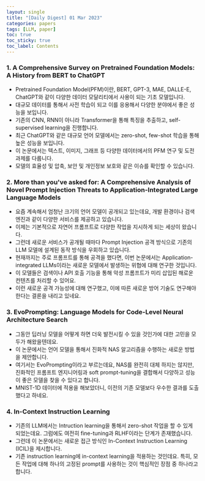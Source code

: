 ```yaml
---
layout: single
title: "[Daily Digest] 01 Mar 2023"
categories: papers
tags: [LLM, paper]
toc: true
toc_sticky: true
toc_label: Contents
---
```


### 1. A Comprehensive Survey on Pretrained Foundation Models: A History from BERT to ChatGPT
- Pretrained Foundation Model(PFM)이란, BERT, GPT-3, MAE, DALLE-E, ChatGPT와 같이 다양한 데이터 모달리티에서 사용이 되는 기초 모델입니다.
- 대규모 데이터를 통해서 사전 학습이 되고 이를 응용해서 다양한 분야에서 좋은 성능을 보입니다.
- 기존의 CNN, RNN이 아니라 Transformer을 통해 특징을 추출하고, self-supervised learning을 진행합니다.
- 최근 ChatGPT와 같은 대규모 언어 모델에서는 zero-shot, few-shot 학습을 통해 높은 성능을 보입니다.
- 이 논문에서는 텍스트, 이미지, 그래프 등 다양한 데이터에서의 PFM 연구 및 도전 과제를 다룹니다.
- 모델의 효율성 및 압축, 보안 및 개인정보 보호와 같은 이슈를 확인할 수 있습니다.

### 2. More than you've asked for: A Comprehensive Analysis of Novel Prompt Injection Threats to Application-Integrated Large Language Models
- 요즘 계속해서 엄청난 크기의 언어 모델이 공개되고 있는데요, 개발 환경이나 검색 엔진과 같이 다양한 서비스를 제공하고 있습니다.
- 이제는 기본적으로 자연어 프롬프트로 다양한 작업을 지시하게 되는 세상이 왔습니다.
- 그런데 새로운 서비스가 공개될 때마다 Prompt Injection 공격 방식으로 기존의 LLM 모델에 설계된 동작 방식을 우회하고 있습니다.
- 현재까지는 주로 프롬프트를 통해 공격을 했다면, 이번 논문에서는 Application-integrated LLMs이라는 새로운 모델에서 발생하는 위협에 대해 연구한 것입니다.
- 이 모델들은 검색이나 API 호출 기능을 통해 악성 프롬프트가 미리 삽입된 해로운 컨텐츠를 처리할 수 있어요.
- 이런 새로운 공격 가능성에 대해 연구했고, 이에 따른 새로운 방어 기술도 연구해야 한다는 결론을 내리고 있네요.

### 3. EvoPrompting: Language Models for Code-Level Neural Architecture Search
- 그동안 딥러닝 모델을 어떻게 하면 더욱 발전시킬 수 있을 것인가에 대한 고민을 모두가 해왔을텐데요.
- 이 논문에서는 언어 모델을 통해서 진화적 NAS 알고리즘을 수행하는 새로운 방법을 제안합니다.
- 여기서는 EvoPrompting이라고 부르는데요, NAS를 완전히 대체 하지는 않지만, 진화적인 프롬프트 엔지니어링과 soft prompt-tuning을 결합해서 다양하고 성능이 좋은 모델을 찾을 수 있다고 합니다.
- MNIST-1D 데이터에 적용을 해보았더니, 이전의 기존 모델보다 우수한 결과를 도출했다고 하네요.

### 4. In-Context Instruction Learning
- 기존의 LLM에서는 Intruction learning을 통해서 zero-shot 작업을 할 수 있게 되었는데요. 그럼에도 여전히 fine-tuning과 RLHF이라는 단계가 존재했습니다.
- 그런데 이 논문에서는 새로운 접근 방식인 In-Context Instruction Learning (ICIL)을 제시합니다.
- 기존 instruction learning에 in-context learning을 적용하는 것인데요. 특히, 모든 작업에 대해 하나의 고정된 prompt를 사용하는 것이 핵심적인 장점 중 하나라고 합니다.



